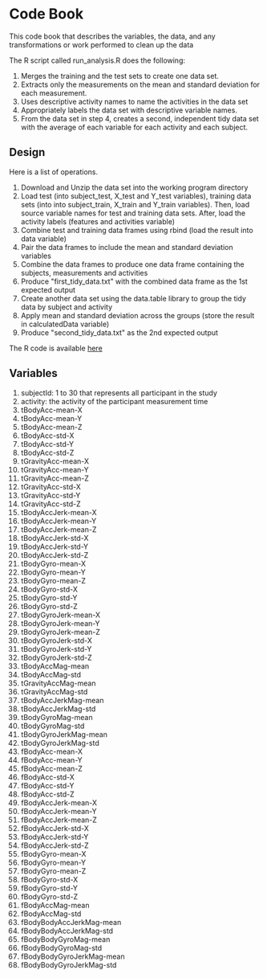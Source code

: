 Code Book
=========

This code book that describes the variables, the data, and any transformations or work  performed to clean up the data

The R script called run_analysis.R  does the following:

1. Merges the training and the test sets to create one data set.
2. Extracts only the measurements on the mean and standard deviation for each measurement.
3. Uses descriptive activity names to name the activities in the data set
4. Appropriately labels the data set with descriptive variable names.
5. From the data set in step 4, creates a second, independent tidy data set with the average of each variable for each activity and each subject.

Design
------------

Here is a list of operations.

1. Download and Unzip the data set into the working program directory 
2. Load test (into subject_test, X_test and Y_test variables), training data sets (into into subject_train, X_train and Y_train variables). Then, load source variable names for test and training data sets. After, load the activity labels (features and activities variable)
3. Combine test and training data frames using rbind (load the result into data variable)
4. Pair  the data frames to  include the mean and standard deviation variables
5. Combine the data frames to produce one data frame containing the subjects, measurements and activities
6. Produce "first_tidy_data.txt" with the combined data frame as the 1st expected output
7. Create another data set using the data.table library to group the tidy data by subject and activity
8. Apply mean and standard deviation across the groups (store the result in calculatedData variable)
9. Produce "second_tidy_data.txt" as the 2nd expected output

The R code is available [here](https://github.com/vickkiee/datacleaning/blob/master/run_analysis.R) 

Variables
---------

1) subjectId: 1 to 30 that represents all participant in the study
2) activity: the activity of the participant measurement time
3) tBodyAcc-mean-X        
4) tBodyAcc-mean-Y
5) tBodyAcc-mean-Z
6) tBodyAcc-std-X
7) tBodyAcc-std-Y
8) tBodyAcc-std-Z
9) tGravityAcc-mean-X
10) tGravityAcc-mean-Y
11) tGravityAcc-mean-Z
12) tGravityAcc-std-X
13) tGravityAcc-std-Y
14) tGravityAcc-std-Z
15) tBodyAccJerk-mean-X
16) tBodyAccJerk-mean-Y
17) tBodyAccJerk-mean-Z
18) tBodyAccJerk-std-X
19) tBodyAccJerk-std-Y
20) tBodyAccJerk-std-Z
21) tBodyGyro-mean-X
22) tBodyGyro-mean-Y
23) tBodyGyro-mean-Z
24) tBodyGyro-std-X
25) tBodyGyro-std-Y
26) tBodyGyro-std-Z
27) tBodyGyroJerk-mean-X
28) tBodyGyroJerk-mean-Y
29) tBodyGyroJerk-mean-Z
30) tBodyGyroJerk-std-X
31) tBodyGyroJerk-std-Y
32) tBodyGyroJerk-std-Z
33) tBodyAccMag-mean
34) tBodyAccMag-std
35) tGravityAccMag-mean
36) tGravityAccMag-std
37) tBodyAccJerkMag-mean
38) tBodyAccJerkMag-std
39) tBodyGyroMag-mean
40) tBodyGyroMag-std
41) tBodyGyroJerkMag-mean
42) tBodyGyroJerkMag-std
43) fBodyAcc-mean-X
44) fBodyAcc-mean-Y
45) fBodyAcc-mean-Z
46) fBodyAcc-std-X
47) fBodyAcc-std-Y
48) fBodyAcc-std-Z
49) fBodyAccJerk-mean-X
50) fBodyAccJerk-mean-Y
51) fBodyAccJerk-mean-Z
52) fBodyAccJerk-std-X
53) fBodyAccJerk-std-Y
54) fBodyAccJerk-std-Z
55) fBodyGyro-mean-X
56) fBodyGyro-mean-Y
57) fBodyGyro-mean-Z
58) fBodyGyro-std-X
59) fBodyGyro-std-Y
60) fBodyGyro-std-Z
61) fBodyAccMag-mean
62) fBodyAccMag-std
63) fBodyBodyAccJerkMag-mean
64) fBodyBodyAccJerkMag-std
65) fBodyBodyGyroMag-mean
66) fBodyBodyGyroMag-std
67) fBodyBodyGyroJerkMag-mean
68) fBodyBodyGyroJerkMag-std